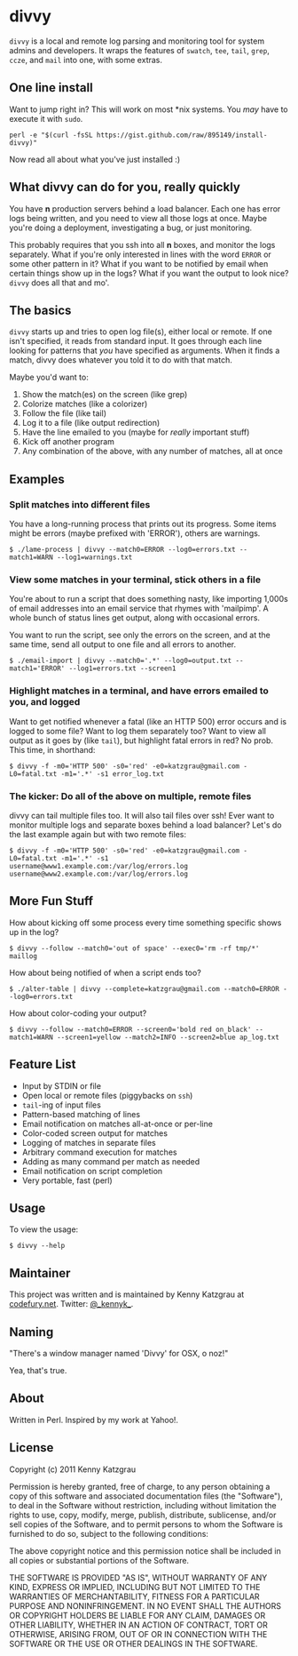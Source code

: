 # divvy

`divvy` is a local and remote log parsing and monitoring tool for system admins and developers. 
It wraps the features of `swatch`, `tee`, `tail`, `grep`, `ccze`, and `mail`
into one, with some extras.

## One line install

Want to jump right in? This will work on most *nix systems. You _may_ have to execute it with `sudo`.

`perl -e "$(curl -fsSL https://gist.github.com/raw/895149/install-divvy)"`

Now read all about what you've just installed :)

## What divvy can do for you, really quickly

You have **n** production servers behind a load balancer. Each one has error logs being written, 
and you need to view all those logs at once. Maybe you're doing a deployment, investigating a bug, or just monitoring.

This probably requires that you ssh into all **n** boxes, and monitor the logs separately. What if you're only interested
in lines with the word `ERROR` or some other pattern in it? What if you want to be notified by email when certain things
show up in the logs? What if you want the output to look nice? `divvy` does all that and mo'.

## The basics

`divvy` starts up and tries to open log file(s), either local or remote. If one isn't specified, it reads from standard input.
It goes through each line looking for patterns that _you_ have specified as arguments. When it finds a match, divvy does 
whatever you told it to do with that match.

Maybe you'd want to:

1. Show the match(es) on the screen (like grep)
2. Colorize matches (like a colorizer)
3. Follow the file (like tail)
4. Log it to a file (like output redirection)
5. Have the line emailed to you (maybe for _really_ important stuff)
6. Kick off another program
7. Any combination of the above, with any number of matches, all at once

## Examples

### Split matches into different files

You have a long-running process that prints out its progress. Some items
might be errors (maybe prefixed with 'ERROR'), others are warnings.

`$ ./lame-process | divvy --match0=ERROR --log0=errors.txt --match1=WARN --log1=warnings.txt`

### View some matches in your terminal, stick others in a file

You're about to run a script that does something nasty, like importing 1,000s
of email addresses into an email service that rhymes with 'mailpimp'. A whole
bunch of status lines get output, along with occasional errors.

You want to run the script, see only the errors on the screen, and at the same time, 
send all output to one file and all errors to another.

`$ ./email-import | divvy --match0='.*' --log0=output.txt --match1='ERROR' --log1=errors.txt --screen1`

### Highlight matches in a terminal, and have errors emailed to you, and logged

Want to get notified whenever a fatal (like an HTTP 500) error occurs and is logged to some file? 
Want to log them separately too? Want to view all output as it goes by (like `tail`), but highlight 
fatal errors in red? No prob. This time, in shorthand:

`$ divvy -f -m0='HTTP 500' -s0='red' -e0=katzgrau@gmail.com -L0=fatal.txt -m1='.*' -s1 error_log.txt` 

### The kicker: Do all of the above on multiple, remote files

divvy can tail multiple files too. It will also tail files over ssh! Ever want to monitor multiple logs and separate
boxes behind a load balancer? Let's do the last example again but with two remote files:

`$ divvy -f -m0='HTTP 500' -s0='red' -e0=katzgrau@gmail.com -L0=fatal.txt -m1='.*' -s1 username@www1.example.com:/var/log/errors.log username@www2.example.com:/var/log/errors.log` 

## More Fun Stuff

How about kicking off some process every time something specific shows up in the log?

`$ divvy --follow --match0='out of space' --exec0='rm -rf tmp/*' maillog`

How about being notified of when a script ends too?

`$ ./alter-table | divvy --complete=katzgrau@gmail.com --match0=ERROR --log0=errors.txt`

How about color-coding your output?

`$ divvy --follow --match0=ERROR --screen0='bold red on_black' --match1=WARN --screen1=yellow --match2=INFO --screen2=blue ap_log.txt` 

## Feature List

* Input by STDIN or file
* Open local or remote files (piggybacks on `ssh`)
* `tail`-ing of input files
* Pattern-based matching of lines
* Email notification on matches all-at-once or per-line
* Color-coded screen output for matches
* Logging of matches in separate files
* Arbitrary command execution for matches
* Adding as many command per match as needed
* Email notification on script completion
* Very portable, fast (perl)

## Usage

To view the usage:

`$ divvy --help`

## Maintainer

This project was written and is maintained by Kenny Katzgrau at [codefury.net](http://codefury.net). Twitter: [@\_kennyk\_](http://twitter.com/_kennyk_).

## Naming

"There's a window manager named 'Divvy' for OSX, o noz!"

Yea, that's true.

## About

Written in Perl. Inspired by my work at Yahoo!.

## License

Copyright (c) 2011 Kenny Katzgrau

Permission is hereby granted, free of charge, to any person obtaining a copy
of this software and associated documentation files (the "Software"), to deal
in the Software without restriction, including without limitation the rights
to use, copy, modify, merge, publish, distribute, sublicense, and/or sell
copies of the Software, and to permit persons to whom the Software is
furnished to do so, subject to the following conditions:

The above copyright notice and this permission notice shall be included in
all copies or substantial portions of the Software.

THE SOFTWARE IS PROVIDED "AS IS", WITHOUT WARRANTY OF ANY KIND, EXPRESS OR
IMPLIED, INCLUDING BUT NOT LIMITED TO THE WARRANTIES OF MERCHANTABILITY,
FITNESS FOR A PARTICULAR PURPOSE AND NONINFRINGEMENT. IN NO EVENT SHALL THE
AUTHORS OR COPYRIGHT HOLDERS BE LIABLE FOR ANY CLAIM, DAMAGES OR OTHER
LIABILITY, WHETHER IN AN ACTION OF CONTRACT, TORT OR OTHERWISE, ARISING FROM,
OUT OF OR IN CONNECTION WITH THE SOFTWARE OR THE USE OR OTHER DEALINGS IN
THE SOFTWARE.

